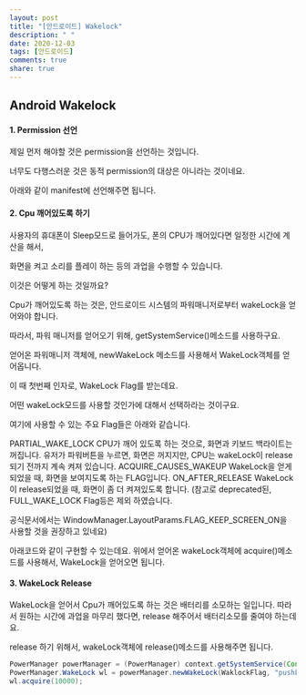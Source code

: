 ```yaml
---
layout: post
title: "[안드로이드] Wakelock"
description: " "
date: 2020-12-03
tags: [안드로이드]
comments: true
share: true
---
```


## Android Wakelock

#### 1. Permission 선언

제일 먼저 해야할 것은 permission을 선언하는 것입니다.

너무도 다행스러운 것은 동적 permission의 대상은 아니라는 것이네요.

아래와 같이 manifest에 선언해주면 됩니다.


#### 2. Cpu 깨어있도록 하기

사용자의 휴대폰이 Sleep모드로 들어가도, 폰의 CPU가 깨어있다면 일정한 시간에 계산을 해서,

화면을 켜고 소리를 플레이 하는 등의 과업을 수행할 수 있습니다.

이것은 어떻게 하는 것일까요?

Cpu가 깨어있도록 하는 것은,  안드로이드 시스템의 파워매니저로부터 wakeLock을 얻어와야 합니다.

따라서, 파워 매니저를 얻어오기 위해,  getSystemService()메소드를 사용하구요.

얻어온 파워매니저 객체에, newWakeLock 메소드를 사용해서 WakeLock객체를 얻어옵니다.

이 때 첫번째 인자로, WakeLock Flag를 받는데요.

어떤 wakeLock모드를 사용할 것인가에 대해서 선택하라는 것이구요.

여기에 사용할 수 있는 주요 Flag들은  아래와 같습니다.

PARTIAL_WAKE_LOCK 
CPU가 깨어 있도록 하는 것으로, 화면과 키보드 백라이트는 꺼집니다.
유저가 파워버튼을 누르면, 화면은 꺼지지만, CPU는 wakeLock이 release되기 전까지 계속 켜져 있습니다.
ACQUIRE_CAUSES_WAKEUP
WakeLock을 얻게 되었을 때, 화면을 보여지도록 하는 FLAG입니다.
ON_AFTER_RELEASE
WakeLock이 release되었을 때, 화면이 좀 더 켜져있도록 합니다.
(참고로 deprecated된, FULL_WAKE_LOCK Flag등은 제외 하였습니다.

공식문서에서는 WindowManager.LayoutParams.FLAG_KEEP_SCREEN_ON을 사용할 것을 권장하고 있네요)



아래코드와 같이 구현할 수 있는데요. 위에서 얻어온 wakeLock객체에 acquire()메소드를 사용해서, WakeLock을 얻어오면 됩니다.

#### 3. WakeLock Release


WakeLock을 얻어서  Cpu가 깨어있도록 하는 것은 배터리를 소모하는 일입니다.
따라서 원하는 시간에 과업을 마무리 했다면, release 해주어서 배터리소모를 줄여야 하는데요.

release 하기 위해서, wakeLock객체에 release()메소드를 사용해주면 됩니다.



```java
PowerManager powerManager = (PowerManager) context.getSystemService(Context.POWER_SERVICE);
PowerManager.WakeLock wl = powerManager.newWakeLock(WaklockFlag, "pushLibrary tag");
wl.acquire(10000);
```